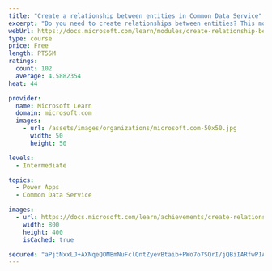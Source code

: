 ```yaml
---
title: "Create a relationship between entities in Common Data Service"
excerpt: "Do you need to create relationships between entities? This module will show how and why you can separate data into entities and how to relate between entities to build complex and robust business solutions. It will also explain the different kinds of relationships that you can define between entities in Common Data Service."
webUrl: https://docs.microsoft.com/learn/modules/create-relationship-between-cds-entities/
type: course
price: Free
length: PT55M
ratings:
  count: 102
  average: 4.5882354
heat: 44

provider:
  name: Microsoft Learn
  domain: microsoft.com
  images:
    - url: /assets/images/organizations/microsoft.com-50x50.jpg
      width: 50
      height: 50

levels:
  - Intermediate

topics:
  - Power Apps
  - Common Data Service

images:
  - url: https://docs.microsoft.com/learn/achievements/create-relationship-between-cds-entities-social.png
    width: 800
    height: 400
    isCached: true

secured: "aPjtNxxLJ+AXNqeQOMBmNuFclQntZyevBtaib+PWo7o7SQrI/jQBiIARfwPIAwst3BAobrjtcAcWJfN5r4ITCqM4FzlYKG8J3IJrxKRO7Ls9ENFH+0Lszsd06SGl0GtxrkRDnrDfYCQHL6Q9wIXHt+Bko5mubitAi3zTlo3eLMW8WBvWQaY3Yq5gTDlE4UbhPQAhSAfilBcgEG6dJNQf3cnTE8YuoA5uEVwV7CDh1KpechNZvR91cP2DBs9RiEFBQBrDuKk2SA0SZY0JAeD3z5PgqiY3my0Qs2ERTMpVrvmuaL3rfJaHdt0DhnX9MVPQjnRDNAsExcFZBR6w89iwAlEP3EWy+P/7hJTGfU50GkBL2e+mfvFTrKIeiBVjYes1Ks575MrkiyMmcOWoQ5kckGtODWs5B5BRie/xN9Yqn9Q=;ygfxerAhAQJQF0h+iW4W4Q=="
---
```


